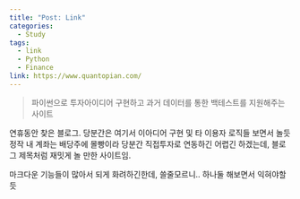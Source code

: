 ```yaml
---
title: "Post: Link"
categories:
  - Study
tags:
  - link
  - Python
  - Finance
link: https://www.quantopian.com/
---
```


> 파이썬으로 투자아이디어 구현하고 과거 데이터를 통한 백테스트를 지원해주는 사이트

연휴동안 찾은 블로그. 당분간은 여기서 이아디어 구현 및 타 이용자 로직들 보면서 놀듯
정작 내 계좌는 배당주에 몰빵이라 당분간 직접투자로 연동하긴 어렵긴 하겠는데,
블로그 제목처럼 재밋게 놀 만한 사이트임.

마크다운 기능들이 많아서 되게 화려하긴한데, 쓸줄모르니.. 하나둘 해보면서 익혀야할듯